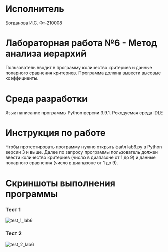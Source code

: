 # Исполнитель
Богданова И.С. Фт-210008
# Лабораторная работа №6 - Метод анализа иерархий
Пользователь вводит в программу количество критериев и данные попарного сравнения критериев. Программа должна вывести высовые коэффициенты.
# Среда разработки
Язык написание программы Python версии 3.9.1. Рекодуемая среда IDLE
# Инструкция по работе
Чтобы протестировать программу нужно открыть файл lab6.py в Python версии 3 и выше. Далее по запросу программы пользователь должен ввести количество критериев (число в диапазоне от 1 до 9) и данные попарного сравнения (число в диапазоне от 1 до 9).
# Скриншоты выполнения программы
### Тест 1
![test_1_lab6](https://user-images.githubusercontent.com/113433209/196034316-f0ce555c-2e6d-47af-b6e4-9472bca1f278.jpg)
### Тест 2
![test_2_lab6](https://user-images.githubusercontent.com/113433209/196034321-3d8ba0a4-de72-46f0-96ff-63fd1f8ca965.jpg)
